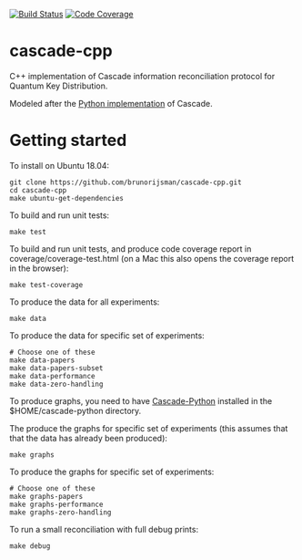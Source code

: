 [![Build Status](https://travis-ci.org/brunorijsman/cascade-cpp.svg?branch=master)](https://travis-ci.org/brunorijsman/cascade-cpp)    [![Code Coverage](https://codecov.io/gh/brunorijsman/cascade-cpp/branch/master/graph/badge.svg)](https://codecov.io/gh/brunorijsman/cascade-cpp)

# cascade-cpp

C++ implementation of Cascade information reconciliation protocol for Quantum Key Distribution.

Modeled after the [Python implementation](https://github.com/brunorijsman/cascade-python) of Cascade.

# Getting started

To install on Ubuntu 18.04:

    git clone https://github.com/brunorijsman/cascade-cpp.git
    cd cascade-cpp
    make ubuntu-get-dependencies

To build and run unit tests:

    make test

To build and run unit tests, and produce code coverage report in coverage/coverage-test.html (on a
Mac this also opens the coverage report in the browser):

    make test-coverage

To produce the data for all experiments:

    make data

To produce the data for specific set of experiments:

    # Choose one of these
    make data-papers
    make data-papers-subset
    make data-performance
    make data-zero-handling

To produce graphs, you need to have [Cascade-Python](https://github.com/brunorijsman/cascade-python)
installed in the $HOME/cascade-python directory.

The produce the graphs for specific set of experiments (this assumes that that the data has already
been produced):

    make graphs

To produce the graphs for specific set of experiments:

    # Choose one of these
    make graphs-papers
    make graphs-performance
    make graphs-zero-handling

To run a small reconciliation with full debug prints:

    make debug